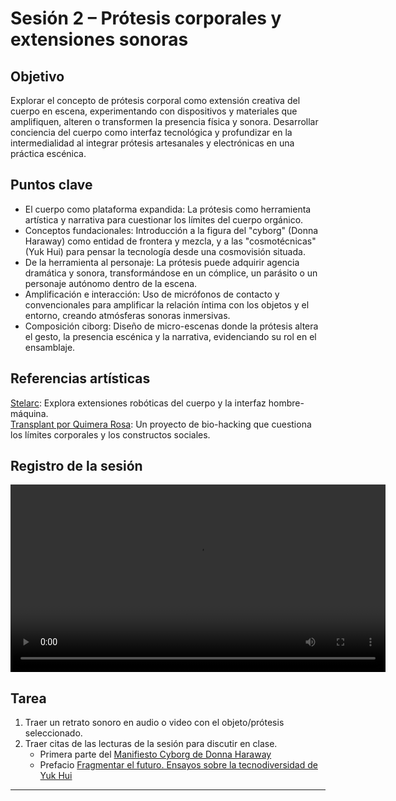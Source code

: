 # Sesión 2 – Prótesis corporales y extensiones sonoras

## Objetivo
Explorar el concepto de prótesis corporal como extensión creativa del cuerpo en escena, experimentando con dispositivos y materiales que amplifiquen, alteren o transformen la presencia física y sonora. Desarrollar conciencia del cuerpo como interfaz tecnológica y profundizar en la intermedialidad al integrar prótesis artesanales y electrónicas en una práctica escénica.  

## Puntos clave
- El cuerpo como plataforma expandida: La prótesis como herramienta artística y narrativa para cuestionar los límites del cuerpo orgánico.
- Conceptos fundacionales: Introducción a la figura del "cyborg" (Donna Haraway) como entidad de frontera y mezcla, y a las "cosmotécnicas" (Yuk Hui) para pensar la tecnología desde una cosmovisión situada.
- De la herramienta al personaje: La prótesis puede adquirir agencia dramática y sonora, transformándose en un cómplice, un parásito o un personaje autónomo dentro de la escena.
- Amplificación e interacción: Uso de micrófonos de contacto y convencionales para amplificar la relación íntima con los objetos y el entorno, creando atmósferas sonoras inmersivas.
- Composición ciborg: Diseño de micro-escenas donde la prótesis altera el gesto, la presencia escénica y la narrativa, evidenciando su rol en el ensamblaje.

## Referencias artísticas 
[Stelarc](http://stelarc.org/_.php#page/1): Explora extensiones robóticas del cuerpo y la interfaz hombre-máquina.   
[Transplant por Quimera Rosa](https://quimerarosa.net/transplant/): Un proyecto de bio-hacking que cuestiona los límites corporales y los constructos sociales.

## Registro de la sesión

<video controls width="600">
    <source src="../assets/video/sesion2.mp4" type="video/mp4">
    Tu navegador no soporta la reproducción de video.
</video>

## Tarea
1. Traer un retrato sonoro en audio o video con el objeto/prótesis seleccionado.  
2. Traer citas de las lecturas de la sesión para discutir en clase. 
   - Primera parte del [Manifiesto Cyborg de Donna Haraway](https://github.com/MarianneTeixido/exploracionesintermediales/blob/main/assets/pdf/ciborg.pdf)  
   - Prefacio [Fragmentar el futuro. Ensayos sobre la tecnodiversidad de Yuk Hui](https://github.com/MarianneTeixido/exploracionesintermediales/blob/main/assets/pdf/fragmentar.pdf)


---
